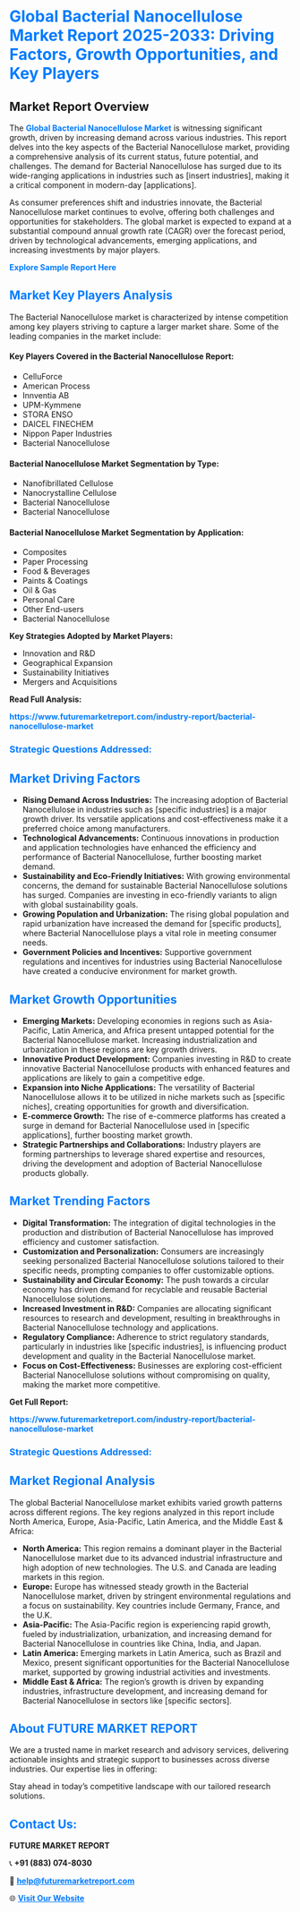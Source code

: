 <h1 style="color: #007BFF;">Global Bacterial Nanocellulose Market Report 2025-2033: Driving Factors, Growth Opportunities, and Key Players</h1>

<section id="overview">
<h2>Market Report Overview</h2>
<p>The <a href="https://www.futuremarketreport.com/industry-report/bacterial-nanocellulose-market" style="color: #007BFF; text-decoration: none;"><strong>Global Bacterial Nanocellulose Market</strong></a> is witnessing significant growth, driven by increasing demand across various industries. This report delves into the key aspects of the Bacterial Nanocellulose market, providing a comprehensive analysis of its current status, future potential, and challenges. The demand for Bacterial Nanocellulose has surged due to its wide-ranging applications in industries such as [insert industries], making it a critical component in modern-day [applications].</p>
<p>As consumer preferences shift and industries innovate, the Bacterial Nanocellulose market continues to evolve, offering both challenges and opportunities for stakeholders. The global market is expected to expand at a substantial compound annual growth rate (CAGR) over the forecast period, driven by technological advancements, emerging applications, and increasing investments by major players.</p>
</section>

<section id="overview">
<p><a href="https://www.futuremarketreport.com/request-sample/reportId=49236" style="color: #007BFF; text-decoration: none;"><strong>Explore Sample Report Here</strong></a></p>
</section>

<section id="key-players">
<h2 style="color: #007BFF;">Market Key Players Analysis</h2>
<p>The Bacterial Nanocellulose market is characterized by intense competition among key players striving to capture a larger market share. Some of the leading companies in the market include:</p>
<h4>Key Players Covered in the Bacterial Nanocellulose Report:</h4>
<ul><li>CelluForce</li><li>American Process</li><li>Innventia AB</li><li>UPM-Kymmene</li><li>STORA ENSO</li><li>DAICEL FINECHEM</li><li>Nippon Paper Industries</li><li>Bacterial Nanocellulose</li></ul>
<h4>Bacterial Nanocellulose Market Segmentation by Type:</h4>
<ul><li>Nanofibrillated Cellulose</li><li>Nanocrystalline Cellulose</li><li>Bacterial Nanocellulose</li><li>Bacterial Nanocellulose</li></ul>

<h4>Bacterial Nanocellulose Market Segmentation by Application:</h4>
<ul><li>Composites</li><li>Paper Processing</li><li>Food &amp; Beverages</li><li>Paints &amp; Coatings</li><li>Oil &amp; Gas</li><li>Personal Care</li><li>Other End-users</li><li>Bacterial Nanocellulose</li></ul>
<p><strong>Key Strategies Adopted by Market Players:</strong></p>
<ul>
<li>Innovation and R&D</li>
<li>Geographical Expansion</li>
<li>Sustainability Initiatives</li>
<li>Mergers and Acquisitions</li>
</ul>
</section>

<section>
<p><strong>Read Full Analysis: </strong></p><a href="https://www.futuremarketreport.com/industry-report/bacterial-nanocellulose-market" style="color: #007BFF; text-decoration: none;"><strong>https://www.futuremarketreport.com/industry-report/bacterial-nanocellulose-market</strong></a>
<h3 style="color: #007BFF;">Strategic Questions Addressed:</h3>
</section>

<section id="driving-factors">
<h2 style="color: #007BFF;">Market Driving Factors</h2>
<ul>
<li><strong>Rising Demand Across Industries:</strong> The increasing adoption of Bacterial Nanocellulose in industries such as [specific industries] is a major growth driver. Its versatile applications and cost-effectiveness make it a preferred choice among manufacturers.</li>
<li><strong>Technological Advancements:</strong> Continuous innovations in production and application technologies have enhanced the efficiency and performance of Bacterial Nanocellulose, further boosting market demand.</li>
<li><strong>Sustainability and Eco-Friendly Initiatives:</strong> With growing environmental concerns, the demand for sustainable Bacterial Nanocellulose solutions has surged. Companies are investing in eco-friendly variants to align with global sustainability goals.</li>
<li><strong>Growing Population and Urbanization:</strong> The rising global population and rapid urbanization have increased the demand for [specific products], where Bacterial Nanocellulose plays a vital role in meeting consumer needs.</li>
<li><strong>Government Policies and Incentives:</strong> Supportive government regulations and incentives for industries using Bacterial Nanocellulose have created a conducive environment for market growth.</li>
</ul>
</section>

<section id="growth-opportunities">
<h2 style="color: #007BFF;">Market Growth Opportunities</h2>
<ul>
<li><strong>Emerging Markets:</strong> Developing economies in regions such as Asia-Pacific, Latin America, and Africa present untapped potential for the Bacterial Nanocellulose market. Increasing industrialization and urbanization in these regions are key growth drivers.</li>
<li><strong>Innovative Product Development:</strong> Companies investing in R&D to create innovative Bacterial Nanocellulose products with enhanced features and applications are likely to gain a competitive edge.</li>
<li><strong>Expansion into Niche Applications:</strong> The versatility of Bacterial Nanocellulose allows it to be utilized in niche markets such as [specific niches], creating opportunities for growth and diversification.</li>
<li><strong>E-commerce Growth:</strong> The rise of e-commerce platforms has created a surge in demand for Bacterial Nanocellulose used in [specific applications], further boosting market growth.</li>
<li><strong>Strategic Partnerships and Collaborations:</strong> Industry players are forming partnerships to leverage shared expertise and resources, driving the development and adoption of Bacterial Nanocellulose products globally.</li>
</ul>
</section>

<section id="trending-factors">
<h2 style="color: #007BFF;">Market Trending Factors</h2>
<ul>
<li><strong>Digital Transformation:</strong> The integration of digital technologies in the production and distribution of Bacterial Nanocellulose has improved efficiency and customer satisfaction.</li>
<li><strong>Customization and Personalization:</strong> Consumers are increasingly seeking personalized Bacterial Nanocellulose solutions tailored to their specific needs, prompting companies to offer customizable options.</li>
<li><strong>Sustainability and Circular Economy:</strong> The push towards a circular economy has driven demand for recyclable and reusable Bacterial Nanocellulose solutions.</li>
<li><strong>Increased Investment in R&D:</strong> Companies are allocating significant resources to research and development, resulting in breakthroughs in Bacterial Nanocellulose technology and applications.</li>
<li><strong>Regulatory Compliance:</strong> Adherence to strict regulatory standards, particularly in industries like [specific industries], is influencing product development and quality in the Bacterial Nanocellulose market.</li>
<li><strong>Focus on Cost-Effectiveness:</strong> Businesses are exploring cost-efficient Bacterial Nanocellulose solutions without compromising on quality, making the market more competitive.</li>
</ul>
</section>

<section>
<p><strong>Get Full Report: </strong></p><a href="https://www.futuremarketreport.com/industry-report/bacterial-nanocellulose-market" style="color: #007BFF; text-decoration: none;"><strong>https://www.futuremarketreport.com/industry-report/bacterial-nanocellulose-market</strong></a>
<h3 style="color: #007BFF;">Strategic Questions Addressed:</h3>
</section>


<section id="regional-analysis">
<h2 style="color: #007BFF;">Market Regional Analysis</h2>
<p>The global Bacterial Nanocellulose market exhibits varied growth patterns across different regions. The key regions analyzed in this report include North America, Europe, Asia-Pacific, Latin America, and the Middle East & Africa:</p>
<ul>
<li><strong>North America:</strong> This region remains a dominant player in the Bacterial Nanocellulose market due to its advanced industrial infrastructure and high adoption of new technologies. The U.S. and Canada are leading markets in this region.</li>
<li><strong>Europe:</strong> Europe has witnessed steady growth in the Bacterial Nanocellulose market, driven by stringent environmental regulations and a focus on sustainability. Key countries include Germany, France, and the U.K.</li>
<li><strong>Asia-Pacific:</strong> The Asia-Pacific region is experiencing rapid growth, fueled by industrialization, urbanization, and increasing demand for Bacterial Nanocellulose in countries like China, India, and Japan.</li>
<li><strong>Latin America:</strong> Emerging markets in Latin America, such as Brazil and Mexico, present significant opportunities for the Bacterial Nanocellulose market, supported by growing industrial activities and investments.</li>
<li><strong>Middle East & Africa:</strong> The region’s growth is driven by expanding industries, infrastructure development, and increasing demand for Bacterial Nanocellulose in sectors like [specific sectors].</li>
</ul>
</section>

<footer>
<h2 style="color: #007BFF;">About FUTURE MARKET REPORT</h2>
<p>We are a trusted name in market research and advisory services, delivering actionable insights and strategic support to businesses across diverse industries. Our expertise lies in offering:</p>

<p>Stay ahead in today’s competitive landscape with our tailored research solutions.</p>

<h2 style="color: #007BFF;">Contact Us:</h2>
<p><strong>FUTURE MARKET REPORT</strong></p>
<p>📞 <strong>+91 (883) 074-8030</strong></p>
<p>📧 <strong><a href="mailto:help@futuremarketreport.com" style="color: #007BFF;">help@futuremarketreport.com</a></strong></p>
<p>🌐 <strong><a href="https://www.futuremarketreport.com/" style="color: #007BFF;">Visit Our Website</a></strong></p>
</footer>